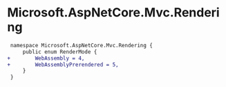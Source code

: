 # Microsoft.AspNetCore.Mvc.Rendering

``` diff
 namespace Microsoft.AspNetCore.Mvc.Rendering {
     public enum RenderMode {
+        WebAssembly = 4,
+        WebAssemblyPrerendered = 5,
     }
 }
```

